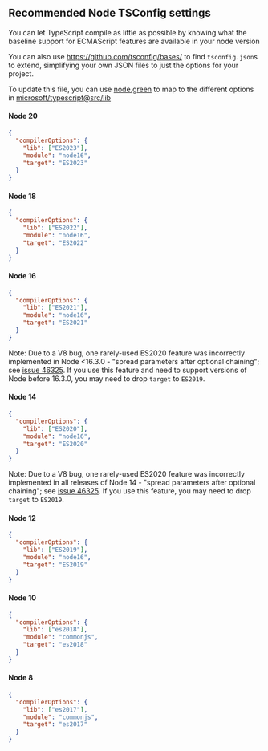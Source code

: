 ## Recommended Node TSConfig settings

You can let TypeScript compile as little as possible by knowing what the baseline support 
for ECMAScript features are available in your node version

You can also use https://github.com/tsconfig/bases/ to find `tsconfig.json`s to extend, simplifying your own JSON files to just the options for your project.

To update this file, you can use [node.green](https://node.green) to map to the different options in [microsoft/typescript@src/lib](https://github.com/Microsoft/TypeScript/tree/main/src/lib)

#### Node 20

```json
{
  "compilerOptions": {
    "lib": ["ES2023"],
    "module": "node16",
    "target": "ES2023"
  }
}
```

#### Node 18

```json
{
  "compilerOptions": {
    "lib": ["ES2022"],
    "module": "node16",
    "target": "ES2022"
  }
}
```

#### Node 16

```json
{
  "compilerOptions": {
    "lib": ["ES2021"],
    "module": "node16",
    "target": "ES2021"
  }
}
```

Note: Due to a V8 bug, one rarely-used ES2020 feature was incorrectly implemented in Node <16.3.0 - "spread parameters after optional chaining"; see [issue 46325](https://github.com/microsoft/TypeScript/issues/46325). If you use this feature and need to support versions of Node before 16.3.0, you may need to drop `target` to `ES2019`.

#### Node 14

```json
{
  "compilerOptions": {
    "lib": ["ES2020"],
    "module": "node16",
    "target": "ES2020"
  }
}
```

Note: Due to a V8 bug, one rarely-used ES2020 feature was incorrectly implemented in all releases of Node 14 - "spread parameters after optional chaining"; see [issue 46325](https://github.com/microsoft/TypeScript/issues/46325). If you use this feature, you may need to drop `target` to `ES2019`.

#### Node 12

```json
{
  "compilerOptions": {
    "lib": ["ES2019"],
    "module": "node16",
    "target": "ES2019"
  }
}
```

#### Node 10

```json
{
  "compilerOptions": {
    "lib": ["es2018"],
    "module": "commonjs",
    "target": "es2018"
  }
}
```

#### Node 8

```json
{
  "compilerOptions": {
    "lib": ["es2017"],
    "module": "commonjs",
    "target": "es2017"
  }
}
```


